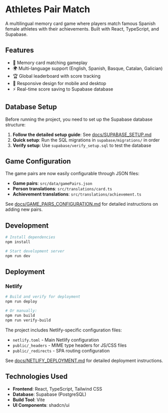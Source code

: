 # Athletes Pair Match

A multilingual memory card game where players match famous Spanish female athletes with their achievements. Built with React, TypeScript, and Supabase.

## Features

- 🧠 Memory card matching gameplay
- 🌍 Multi-language support (English, Spanish, Basque, Catalan, Galician)
- 🏆 Global leaderboard with score tracking
- 📱 Responsive design for mobile and desktop
- ⚡ Real-time score saving to Supabase database

## Database Setup

Before running the project, you need to set up the Supabase database structure:

1. **Follow the detailed setup guide**: See [docs/SUPABASE_SETUP.md](docs/SUPABASE_SETUP.md)
2. **Quick setup**: Run the SQL migrations in `supabase/migrations/` in order
3. **Verify setup**: Use `supabase/verify_setup.sql` to test the database

## Game Configuration

The game pairs are now easily configurable through JSON files:

- **Game pairs**: `src/data/gamePairs.json`
- **Person translations**: `src/translations/card.ts`
- **Achievement translations**: `src/translations/achievement.ts`

See [docs/GAME_PAIRS_CONFIGURATION.md](docs/GAME_PAIRS_CONFIGURATION.md) for detailed instructions on adding new pairs.

## Development

```bash
# Install dependencies
npm install

# Start development server
npm run dev
```

## Deployment

### Netlify
```bash
# Build and verify for deployment
npm run deploy

# Or manually:
npm run build
npm run verify-build
```

The project includes Netlify-specific configuration files:
- `netlify.toml` - Main Netlify configuration
- `public/_headers` - MIME type headers for JS/CSS files
- `public/_redirects` - SPA routing configuration

See [docs/NETLIFY_DEPLOYMENT.md](docs/NETLIFY_DEPLOYMENT.md) for detailed deployment instructions.

## Technologies Used

- **Frontend**: React, TypeScript, Tailwind CSS
- **Database**: Supabase (PostgreSQL)
- **Build Tool**: Vite
- **UI Components**: shadcn/ui
